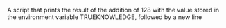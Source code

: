 A script that prints the result of the addition of 128 with the value stored in the environment variable TRUEKNOWLEDGE, followed by a new line
